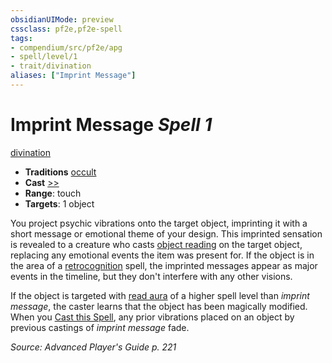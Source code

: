 ```yaml
---
obsidianUIMode: preview
cssclass: pf2e,pf2e-spell
tags:
- compendium/src/pf2e/apg
- spell/level/1
- trait/divination
aliases: ["Imprint Message"]
---
```

# Imprint Message *Spell 1*   
[divination](divination.md "Divination School Trait")  

- **Traditions** [occult](occult.md "Occult Tradition Trait")
- **Cast** [>>](chapter-9-playing-the-game.md#Actions "Two-Action") 
- **Range**: touch
- **Targets**: 1 object

You project psychic vibrations onto the target object, imprinting it with a short message or emotional theme of your design. This imprinted sensation is revealed to a creature who casts [object reading](object-reading-apg.md) on the target object, replacing any emotional events the item was present for. If the object is in the area of a [retrocognition](retrocognition.md) spell, the imprinted messages appear as major events in the timeline, but they don't interfere with any other visions.

If the object is targeted with [read aura](read-aura.md) of a higher spell level than _imprint message_, the caster learns that the object has been magically modified. When you [Cast this Spell](cast-a-spell.md), any prior vibrations placed on an object by previous castings of _imprint message_ fade.

*Source: Advanced Player's Guide p. 221*